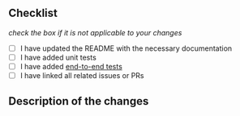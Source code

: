 ## Checklist

_check the box if it is not applicable to your changes_
-  [ ] I have updated the README with the necessary documentation
-  [ ] I have added unit tests
-  [ ] I have added [end-to-end tests](test/test_skim.py)
-  [ ] I have linked all related issues or PRs

## Description of the changes

